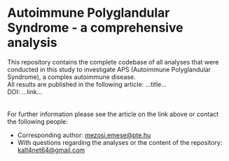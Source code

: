 # Autoimmune Polyglandular Syndrome - a comprehensive analysis
This repository contains the complete codebase of all analyses that were conducted in this study to investigate APS (Autoimmune Polyglandular Syndrome), a complex autoimmune disease.<br>
All results are published in the following article: ...title... <br>
DOI: ...link...<br>
<br>
<br>
For further information please see the article on the link above or contact the following people:
+ Corresponding author: mezosi.emese@pte.hu
+ With questions regarding the analyses or the content of the repository: kalt4net64@gmail.com
